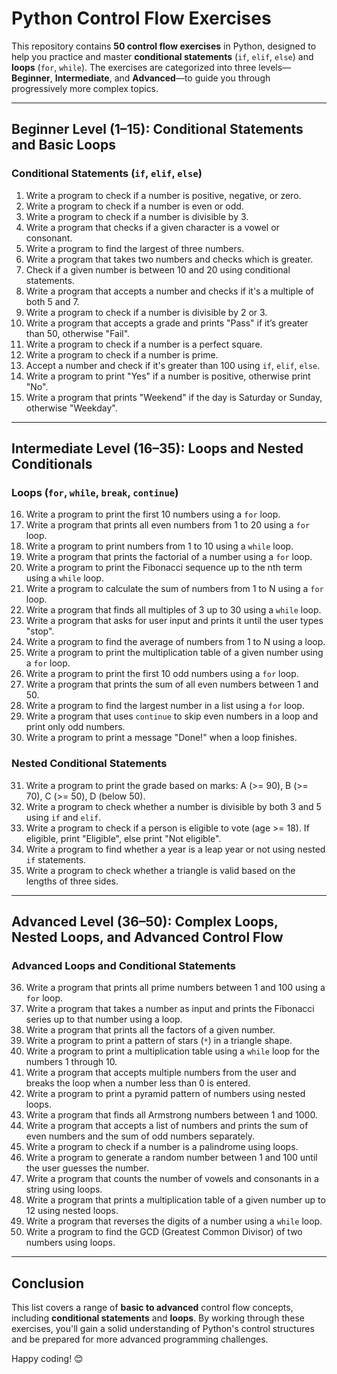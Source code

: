 # Python Control Flow Exercises

This repository contains **50 control flow exercises** in Python, designed to help you practice and master **conditional statements** (`if`, `elif`, `else`) and **loops** (`for`, `while`). The exercises are categorized into three levels—**Beginner**, **Intermediate**, and **Advanced**—to guide you through progressively more complex topics.

---

## Beginner Level (1–15): Conditional Statements and Basic Loops

### Conditional Statements (`if`, `elif`, `else`)

1. Write a program to check if a number is positive, negative, or zero.  
2. Write a program to check if a number is even or odd.  
3. Write a program to check if a number is divisible by 3.  
4. Write a program that checks if a given character is a vowel or consonant.  
5. Write a program to find the largest of three numbers.  
6. Write a program that takes two numbers and checks which is greater.  
7. Check if a given number is between 10 and 20 using conditional statements.  
8. Write a program that accepts a number and checks if it's a multiple of both 5 and 7.  
9. Write a program to check if a number is divisible by 2 or 3.  
10. Write a program that accepts a grade and prints "Pass" if it’s greater than 50, otherwise "Fail".  
11. Write a program to check if a number is a perfect square.  
12. Write a program to check if a number is prime.  
13. Accept a number and check if it's greater than 100 using `if`, `elif`, `else`.  
14. Write a program to print "Yes" if a number is positive, otherwise print "No".  
15. Write a program that prints "Weekend" if the day is Saturday or Sunday, otherwise "Weekday".

---

## Intermediate Level (16–35): Loops and Nested Conditionals

### Loops (`for`, `while`, `break`, `continue`)

16. Write a program to print the first 10 numbers using a `for` loop.  
17. Write a program that prints all even numbers from 1 to 20 using a `for` loop.  
18. Write a program to print numbers from 1 to 10 using a `while` loop.  
19. Write a program that prints the factorial of a number using a `for` loop.  
20. Write a program to print the Fibonacci sequence up to the nth term using a `while` loop.  
21. Write a program to calculate the sum of numbers from 1 to N using a `for` loop.  
22. Write a program that finds all multiples of 3 up to 30 using a `while` loop.  
23. Write a program that asks for user input and prints it until the user types "stop".  
24. Write a program to find the average of numbers from 1 to N using a loop.  
25. Write a program to print the multiplication table of a given number using a `for` loop.  
26. Write a program to print the first 10 odd numbers using a `for` loop.  
27. Write a program that prints the sum of all even numbers between 1 and 50.  
28. Write a program to find the largest number in a list using a `for` loop.  
29. Write a program that uses `continue` to skip even numbers in a loop and print only odd numbers.  
30. Write a program to print a message "Done!" when a loop finishes.

### Nested Conditional Statements

31. Write a program to print the grade based on marks: A (>= 90), B (>= 70), C (>= 50), D (below 50).  
32. Write a program to check whether a number is divisible by both 3 and 5 using `if` and `elif`.  
33. Write a program to check if a person is eligible to vote (age >= 18). If eligible, print "Eligible", else print "Not eligible".  
34. Write a program to find whether a year is a leap year or not using nested `if` statements.  
35. Write a program to check whether a triangle is valid based on the lengths of three sides.

---

## Advanced Level (36–50): Complex Loops, Nested Loops, and Advanced Control Flow

### Advanced Loops and Conditional Statements

36. Write a program that prints all prime numbers between 1 and 100 using a `for` loop.  
37. Write a program that takes a number as input and prints the Fibonacci series up to that number using a loop.  
38. Write a program that prints all the factors of a given number.  
39. Write a program to print a pattern of stars (`*`) in a triangle shape.  
40. Write a program to print a multiplication table using a `while` loop for the numbers 1 through 10.  
41. Write a program that accepts multiple numbers from the user and breaks the loop when a number less than 0 is entered.  
42. Write a program to print a pyramid pattern of numbers using nested loops.  
43. Write a program that finds all Armstrong numbers between 1 and 1000.  
44. Write a program that accepts a list of numbers and prints the sum of even numbers and the sum of odd numbers separately.  
45. Write a program to check if a number is a palindrome using loops.  
46. Write a program to generate a random number between 1 and 100 until the user guesses the number.  
47. Write a program that counts the number of vowels and consonants in a string using loops.  
48. Write a program that prints a multiplication table of a given number up to 12 using nested loops.  
49. Write a program that reverses the digits of a number using a `while` loop.  
50. Write a program to find the GCD (Greatest Common Divisor) of two numbers using loops.

---

## Conclusion

This list covers a range of **basic to advanced** control flow concepts, including **conditional statements** and **loops**. By working through these exercises, you'll gain a solid understanding of Python's control structures and be prepared for more advanced programming challenges.

Happy coding! 😊
